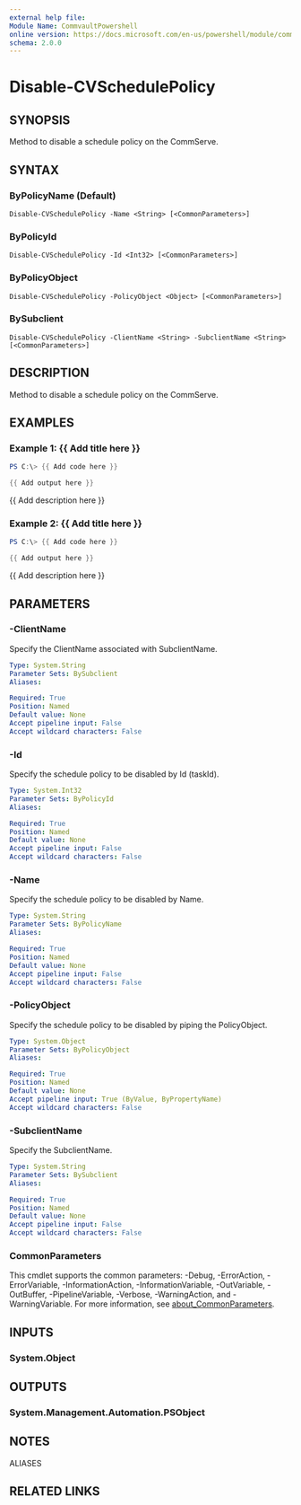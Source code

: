 ```yaml
---
external help file:
Module Name: CommvaultPowershell
online version: https://docs.microsoft.com/en-us/powershell/module/commvaultpowershell/disable-cvschedulepolicy
schema: 2.0.0
---
```


# Disable-CVSchedulePolicy

## SYNOPSIS
Method to disable a schedule policy on the CommServe.

## SYNTAX

### ByPolicyName (Default)
```
Disable-CVSchedulePolicy -Name <String> [<CommonParameters>]
```

### ByPolicyId
```
Disable-CVSchedulePolicy -Id <Int32> [<CommonParameters>]
```

### ByPolicyObject
```
Disable-CVSchedulePolicy -PolicyObject <Object> [<CommonParameters>]
```

### BySubclient
```
Disable-CVSchedulePolicy -ClientName <String> -SubclientName <String> [<CommonParameters>]
```

## DESCRIPTION
Method to disable a schedule policy on the CommServe.

## EXAMPLES

### Example 1: {{ Add title here }}
```powershell
PS C:\> {{ Add code here }}

{{ Add output here }}
```

{{ Add description here }}

### Example 2: {{ Add title here }}
```powershell
PS C:\> {{ Add code here }}

{{ Add output here }}
```

{{ Add description here }}

## PARAMETERS

### -ClientName
Specify the ClientName associated with SubclientName.

```yaml
Type: System.String
Parameter Sets: BySubclient
Aliases:

Required: True
Position: Named
Default value: None
Accept pipeline input: False
Accept wildcard characters: False
```

### -Id
Specify the schedule policy to be disabled by Id (taskId).

```yaml
Type: System.Int32
Parameter Sets: ByPolicyId
Aliases:

Required: True
Position: Named
Default value: None
Accept pipeline input: False
Accept wildcard characters: False
```

### -Name
Specify the schedule policy to be disabled by Name.

```yaml
Type: System.String
Parameter Sets: ByPolicyName
Aliases:

Required: True
Position: Named
Default value: None
Accept pipeline input: False
Accept wildcard characters: False
```

### -PolicyObject
Specify the schedule policy to be disabled by piping the PolicyObject.

```yaml
Type: System.Object
Parameter Sets: ByPolicyObject
Aliases:

Required: True
Position: Named
Default value: None
Accept pipeline input: True (ByValue, ByPropertyName)
Accept wildcard characters: False
```

### -SubclientName
Specify the SubclientName.

```yaml
Type: System.String
Parameter Sets: BySubclient
Aliases:

Required: True
Position: Named
Default value: None
Accept pipeline input: False
Accept wildcard characters: False
```

### CommonParameters
This cmdlet supports the common parameters: -Debug, -ErrorAction, -ErrorVariable, -InformationAction, -InformationVariable, -OutVariable, -OutBuffer, -PipelineVariable, -Verbose, -WarningAction, and -WarningVariable. For more information, see [about_CommonParameters](http://go.microsoft.com/fwlink/?LinkID=113216).

## INPUTS

### System.Object

## OUTPUTS

### System.Management.Automation.PSObject

## NOTES

ALIASES

## RELATED LINKS

